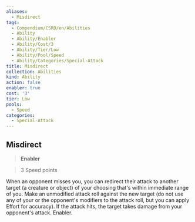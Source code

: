 ```yaml
---
aliases:
  - Misdirect
tags:
  - Compendium/CSRD/en/Abilities
  - Ability
  - Ability/Enabler
  - Ability/Cost/3
  - Ability/Tier/Low
  - Ability/Pool/Speed
  - Ability/Categories/Special-Attack
title: Misdirect
collection: Abilities
kind: Ability
action: false
enabler: true
cost: '3'
tier: Low
pools:
  - Speed
categories:
  - Special-Attack
---
```

## Misdirect    
>**Enabler**    
>3 Speed points  
    
When an opponent misses you, you can redirect their attack to another target (a creature or object) of your choosing that's within immediate range of you. Make an unmodified attack roll against the new target (do not use any of your or the opponent's modifiers to the attack roll, but you can apply Effort for accuracy). If the attack hits, the target takes damage from your opponent's attack. Enabler.